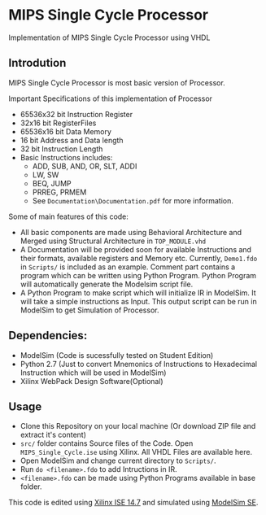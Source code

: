 MIPS Single Cycle Processor
=====================
Implementation of MIPS Single Cycle Processor using VHDL

## Introdution
MIPS Single Cycle Processor is most basic version of Processor.

Important Specifications of this implementation of Processor
- 65536x32 bit Instruction Register
- 32x16 bit RegisterFiles
- 65536x16 bit Data Memory
- 16 bit Address and Data length
- 32 bit Instruction Length
- Basic Instructions includes:
  - ADD, SUB, AND, OR, SLT, ADDI
  - LW, SW
  - BEQ, JUMP
  - PRREG, PRMEM
  - See `Documentation\Documentation.pdf` for more information.

Some of main features of this code:
- All basic components are made using Behavioral Architecture and Merged using Structural Architecture in `TOP_MODULE.vhd`
- A Documentation will be provided soon for available Instructions and their formats, available registers and Memory etc. Currently, `Demo1.fdo` in `Scripts/` is included as an example. Comment part contains a program which can be written using Python Program. Python Program will automatically generate the Modelsim script file.
- A Python Program to make script which will initialize IR in ModelSim. It will take a simple instructions as Input. This output script can be run in ModelSim to get Simulation of Processor.

## Dependencies:
- ModelSim (Code is sucessfully tested on Student Edition)
- Python 2.7 (Just to convert Mnemonics of Instructions to Hexadecimal Instruction which will be used in ModelSim)
- Xilinx WebPack Design Software(Optional)

## Usage
- Clone this Repository on your local machine (Or download ZIP file and extract it's content)
- `src/` folder contains Source files of the Code. Open `MIPS_Single_Cycle.ise` using Xilinx. All VHDL Files are available here.
- Open ModelSim and change current directory to `Scripts/`.
- Run `do <filename>.fdo` to add Intructions in IR.
- `<filename>.fdo` can be made using Python Programs available in base folder.

This code is edited using <a href="http://www.xilinx.com/support/download/index.html/content/xilinx/en/downloadNav/design-tools.html">Xilinx ISE 14.7</a> and simulated using <a href="http://www.mentor.com/company/higher_ed/modelsim-student-edition">ModelSim SE</a>.
